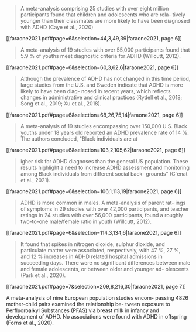 > A meta-analysis comprising 25 studies with over eight million participants found that children and adolescents who are rela- tively younger than their classmates are more likely to have been diagnosed with ADHD (Caye et al., 2020)

[[faraone2021.pdf#page=6&selection=44,3,49,39|faraone2021, page 6]]

> A meta-analysis of 19 studies with over 55,000 participants found that 5.9 % of youths meet diagnostic criteria for ADHD (Willcutt, 2012).

[[faraone2021.pdf#page=6&selection=60,3,62,6|faraone2021, page 6]]

> Although the prevalence of ADHD has not changed in this time period, large studies from the U.S. and Sweden indicate that ADHD is more likely to have been diag- nosed in recent years, which reflects changes in administrative and clinical practices (Rydell et al., 2018; Song et al., 2019; Xu et al., 2018).

[[faraone2021.pdf#page=6&selection=68,26,75,14|faraone2021, page 6]]

>  A meta-analysis of 19 studies encompassing over 150,000 U.S. Black youths under 18 years old reported an ADHD prevalence rate of 14 %. The authors concluded, "Black individuals are at

[[faraone2021.pdf#page=6&selection=103,2,105,62|faraone2021, page 6]]

> igher risk for ADHD diagnoses than the general US population. These results highlight a need to increase ADHD assessment and monitoring among Black individuals from different social back- grounds" (C´enat et al., 2021).

[[faraone2021.pdf#page=6&selection=106,1,113,19|faraone2021, page 6]]

> ADHD is more common in males. A meta-analysis of parent rat- ings of symptoms in 29 studies with over 42,000 participants, and teacher ratings in 24 studies with over 56,000 participants, found a roughly two-to-one male/female ratio in youth (Willcutt, 2012).

[[faraone2021.pdf#page=6&selection=114,3,134,6|faraone2021, page 6]]

> It found that spikes in nitrogen dioxide, sulphur dioxide, and particulate matter were associated, respectively, with 47 %, 27 %, and 12 % increases in ADHD related hospital admissions in succeeding days. There were no significant differences between male and female adolescents, or between older and younger ad- olescents (Park et al., 2020).

[[faraone2021.pdf#page=7&selection=209,8,216,30|faraone2021, page 7]]

A meta-analysis of nine European population studies encom- passing 4826 mother-child pairs examined the relationship be- tween exposure to Perfluoroalkyl Substances (PFAS) via breast milk in infancy and development of ADHD. No associations were found with ADHD in offspring (Forns et al., 2020).